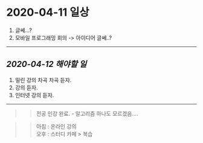 # 2020-04-11 일상 

1. 글쎄...? 
2. 모바일 프로그래밍 회의 -> 아이디어 글쎄..? 

-----------------------------------
## *2020-04-12 해야할 일*
1. 밀린 강의 차곡 차곡 듣자.
2. 강의 듣자.
3. 인터넷 강의 듣자.
------------

>> 전공 인강 완료. - 알고리즘 하나도 모르겠음....<BR>

>> 아침 : 온라인 강의<BR>
>> 오후 : 스터디 카페 > 복습